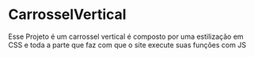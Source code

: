 # CarrosselVertical
Esse Projeto é um carrossel vertical é composto por uma estilização em CSS 
e toda a parte que faz com que o site execute suas funções com JS
